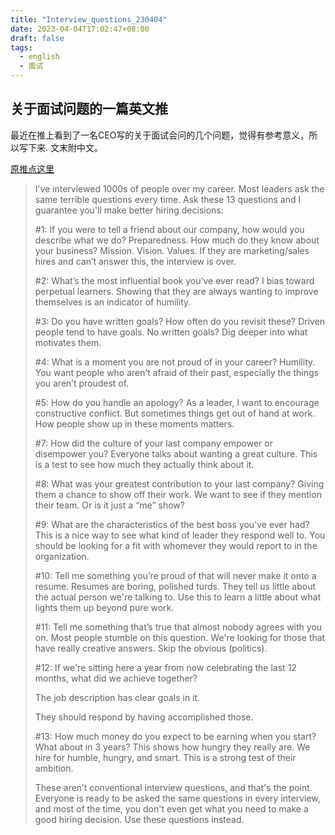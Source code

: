 ```yaml
---
title: "Interview_questions_230404"
date: 2023-04-04T17:02:47+08:00
draft: false
tags:
  - english
  - 面试
---
```




## 关于面试问题的一篇英文推

最近在推上看到了一名CEO写的关于面试会问的几个问题，觉得有参考意义，所以写下来.  文末附中文。

[原推点这里](https://twitter.com/mbertulli/status/1638194777891000321)

> I’ve interviewed 1000s of people over my career. Most leaders ask the same terrible questions every time. Ask these 13 questions and I guarantee you'll make better hiring decisions:
>
> 
>
> \#1: If you were to tell a friend about our company, how would you describe what we do? Preparedness. How much do they know about your business? Mission. Vision. Values. If they are marketing/sales hires and can’t answer this, the interview is over.
>
> \#2: What’s the most influential book you’ve ever read? I bias toward perpetual learners. Showing that they are always wanting to improve themselves is an indicator of humility.
>
> \#3: Do you have written goals? How often do you revisit these? Driven people tend to have goals. No written goals? Dig deeper into what motivates them.
>
> \#4: What is a moment you are not proud of in your career? Humility. You want people who aren’t afraid of their past, especially the things you aren’t proudest of.
>
> \#5: How do you handle an apology? As a leader, I want to encourage constructive conflict. But sometimes things get out of hand at work. How people show up in these moments matters.
>
> \#7: How did the culture of your last company empower or disempower you? Everyone talks about wanting a great culture. This is a test to see how much they actually think about it.
>
> \#8: What was your greatest contribution to your last company? Giving them a chance to show off their work. We want to see if they mention their team. Or is it just a “me” show?
>
> \#9: What are the characteristics of the best boss you’ve ever had? This is a nice way to see what kind of leader they respond well to. You should be looking for a fit with whomever they would report to in the organization.
>
> \#10: Tell me something you’re proud of that will never make it onto a resume. Resumes are boring, polished turds. They tell us little about the actual person we're talking to. Use this to learn a little about what lights them up beyond pure work.
>
> \#11: Tell me something that’s true that almost nobody agrees with you on. Most people stumble on this question. We're looking for those that have really creative answers. Skip the obvious (politics).
>
> \#12: If we're sitting here a year from now celebrating the last 12 months, what did we achieve together? 
>
> The job description has clear goals in it. 
>
> They should respond by having accomplished those.
>
> \#13: How much money do you expect to be earning when you start? What about in 3 years? This shows how hungry they really are. We hire for humble, hungry, and smart. This is a strong test of their ambition.
>
> These aren’t conventional interview questions, and that's the point. Everyone is ready to be asked the same questions in every interview, and most of the time, you don't even get what you need to make a good hiring decision. Use these questions instead.





